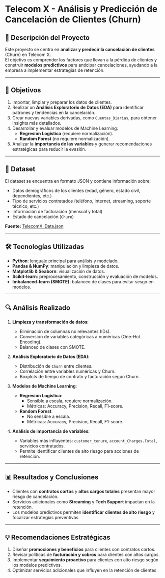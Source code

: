 # Telecom X - Análisis y Predicción de Cancelación de Clientes (Churn)

## 📌 Descripción del Proyecto
Este proyecto se centra en **analizar y predecir la cancelación de clientes** (Churn) en Telecom X.  
El objetivo es comprender los factores que llevan a la pérdida de clientes y construir **modelos predictivos** para anticipar cancelaciones, ayudando a la empresa a implementar estrategias de retención.

---

## 🧾 Objetivos
1. Importar, limpiar y preparar los datos de clientes.  
2. Realizar un **Análisis Exploratorio de Datos (EDA)** para identificar patrones y tendencias en la cancelación.  
3. Crear nuevas variables derivadas, como `Cuentas_Diarias`, para obtener insights más detallados.  
4. Desarrollar y evaluar modelos de Machine Learning:
   - **Regresión Logística** (requiere normalización).  
   - **Random Forest** (no requiere normalización).  
5. Analizar la **importancia de las variables** y generar recomendaciones estratégicas para reducir la evasión.

---

## 📂 Dataset
El dataset se encuentra en formato JSON y contiene información sobre:
- Datos demográficos de los clientes (edad, género, estado civil, dependientes, etc.)
- Tipo de servicios contratados (teléfono, internet, streaming, soporte técnico, etc.)
- Información de facturación (mensual y total)
- Estado de cancelación (`Churn`)

**Fuente:** [TelecomX_Data.json](https://github.com/ingridcristh/challenge2-data-science-LATAM/blob/main/TelecomX_Data.json)

---

## 🛠 Tecnologías Utilizadas
- **Python**: lenguaje principal para análisis y modelado.  
- **Pandas & NumPy**: manipulación y limpieza de datos.  
- **Matplotlib & Seaborn**: visualización de datos.  
- **Scikit-learn**: preprocesamiento, construcción y evaluación de modelos.  
- **Imbalanced-learn (SMOTE)**: balanceo de clases para evitar sesgo en modelos.  

---

## 🔍 Análisis Realizado
1. **Limpieza y transformación de datos**:
   - Eliminación de columnas no relevantes (IDs).  
   - Conversión de variables categóricas a numéricas (One-Hot Encoding).  
   - Balanceo de clases con SMOTE.  

2. **Análisis Exploratorio de Datos (EDA)**:
   - Distribución de `Churn` entre clientes.  
   - Correlación entre variables numéricas y Churn.  
   - Boxplots de tiempo de contrato y facturación según Churn.  

3. **Modelos de Machine Learning**:
   - **Regresión Logística**:
     - Sensible a escala, requiere normalización.  
     - Métricas: Accuracy, Precision, Recall, F1-score.  
   - **Random Forest**:
     - No sensible a escala.  
     - Métricas: Accuracy, Precision, Recall, F1-score.  

4. **Análisis de importancia de variables**:
   - Variables más influyentes: `customer_tenure`, `account_Charges.Total`, servicios contratados.  
   - Permite identificar clientes de alto riesgo para acciones de retención.

---

## 📊 Resultados y Conclusiones
- Clientes con **contratos cortos** y **altos cargos totales** presentan mayor riesgo de cancelación.  
- Servicios adicionales como **Streaming** y **Tech Support** impactan en la retención.  
- Los modelos predictivos permiten **identificar clientes de alto riesgo** y focalizar estrategias preventivas.

---

## 💡 Recomendaciones Estratégicas
1. Diseñar **promociones y beneficios** para clientes con contratos cortos.  
2. Revisar políticas de **facturación y cobros** para clientes con altos cargos.  
3. Implementar **seguimiento proactivo** para clientes con alto riesgo según los modelos predictivos.  
4. Optimizar servicios adicionales que influyen en la retención de clientes.


